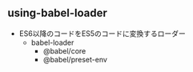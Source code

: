 ## using-babel-loader
- ES6以降のコードをES5のコードに変換するローダー
    - babel-loader
        - @babel/core
        - @babel/preset-env